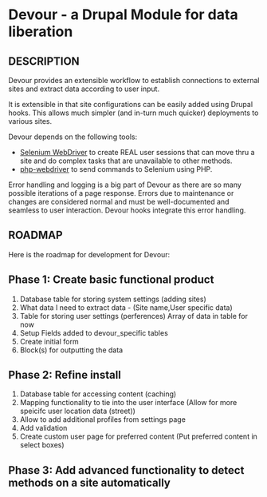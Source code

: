 Devour - a Drupal Module for data liberation
============================================

##  DESCRIPTION
Devour provides an extensible workflow to establish connections to external sites and extract data according to user input. 

It is extensible in that site configurations can be easily added using Drupal hooks. This allows much simpler (and in-turn much quicker) deployments to various sites. 

Devour depends on the following tools:

*	[Selenium WebDriver](http://docs.seleniumhq.org) to create REAL user sessions that can move thru a site and do complex tasks that are unavailable to other methods. 
*	[php-webdriver](https://github.com/php-webdriver) to send commands to Selenium using PHP.

Error handling and logging is a big part of Devour as there are so many possible iterations of a page response. Errors due to maintenance or changes are considered normal and must be well-documented and seamless to user interaction. Devour hooks integrate this error handling.



## ROADMAP

Here is the roadmap for development for Devour:

## Phase 1: Create basic functional product
1. Database table for storing system settings (adding sites)
2. What data I need to extract data - (Site name,User specific data)
3. Table for storing user settings (perferences) Array of data in table for now
4. Setup Fields added to devour_specific tables
5. Create initial form												
6. Block(s) for outputting the data
		
## Phase 2: Refine install
1. Database table for accessing content (caching)
2. Mapping functionality to tie into the user interface (Allow for more speicifc user location data (street))
3. Allow to add additional profiles from settings page
4. Add validation
5. Create custom user page for preferred content (Put preferred content in select boxes)
		 	
## Phase 3: Add advanced functionality to detect methods on a site automatically
